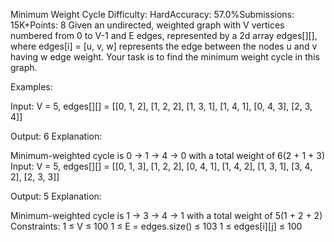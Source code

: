 Minimum Weight Cycle
Difficulty: HardAccuracy: 57.0%Submissions: 15K+Points: 8
Given an undirected, weighted graph with V vertices numbered from 0 to V-1 and E edges, represented by a 2d array edges[][], where edges[i] = [u, v, w] represents the edge between the nodes u and v having w edge weight.
Your task is to find the minimum weight cycle in this graph.

Examples:

Input: V = 5, edges[][] = [[0, 1, 2], [1, 2, 2], [1, 3, 1], [1, 4, 1], [0, 4, 3], [2, 3, 4]]

Output: 6
Explanation: 

Minimum-weighted cycle is  0 → 1 → 4 → 0 with a total weight of 6(2 + 1 + 3)
Input: V = 5, edges[][] = [[0, 1, 3], [1, 2, 2], [0, 4, 1], [1, 4, 2], [1, 3, 1], [3, 4, 2], [2, 3, 3]]

Output: 5
Explanation: 

Minimum-weighted cycle is  1 → 3 → 4 → 1 with a total weight of 5(1 + 2 + 2)
Constraints:
1 ≤ V ≤ 100
1 ≤ E = edges.size() ≤ 103 
1 ≤ edges[i][j] ≤ 100